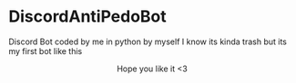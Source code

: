 # DiscordAntiPedoBot

Discord Bot coded by me in python by myself
I know its kinda trash but its my first bot like this

<div align="center">
  <p1>Hope you like it <3</p1>
</div>
